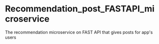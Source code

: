 # Recommendation_post_FASTAPI_microservice
The recommendation microservice on FAST API that gives posts for app's users
